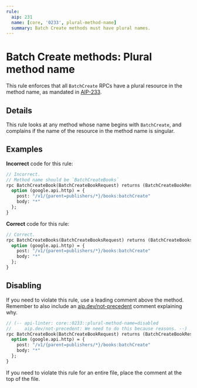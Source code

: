 ```yaml
---
rule:
  aip: 231
  name: [core, '0233', plural-method-name]
  summary: Batch Create methods must have plural names.
---
```


# Batch Create methods: Plural method name

This rule enforces that all `BatchCreate` RPCs have a plural resource in the
method name, as mandated in [AIP-233][].

## Details

This rule looks at any method whose name begins with `BatchCreate`, and complains
if the name of the resource in the method name is singular.

## Examples

**Incorrect** code for this rule:

```proto
// Incorrect.
// Method name should be `BatchCreateBooks`
rpc BatchCreateBook(BatchCreateBookRequest) returns (BatchCreateBookResponse) {
  option (google.api.http) = {
    post: "/v1/{parent=publishers/*}/books:batchCreate"
    body: "*"
  };
}
```

**Correct** code for this rule:

```proto
// Correct.
rpc BatchCreateBooks(BatchCreateBooksRequest) returns (BatchCreateBooksResponse) {
  option (google.api.http) = {
    post: "/v1/{parent=publishers/*}/books:batchCreate"
    body: "*"
  };
}
```

## Disabling

If you need to violate this rule, use a leading comment above the method.
Remember to also include an [aip.dev/not-precedent][] comment explaining why.

```proto
// (-- api-linter: core::0233::plural-method-name=disabled
//     aip.dev/not-precedent: We need to do this because reasons. --)
rpc BatchCreateBook(BatchCreateBookRequest) returns (BatchCreateBookResponse) {
  option (google.api.http) = {
    post: "/v1/{parent=publishers/*}/books:batchCreate"
    body: "*"
  };
}
```

If you need to violate this rule for an entire file, place the comment at the
top of the file.

[aip-233]: https://aip.dev/233
[aip.dev/not-precedent]: https://aip.dev/not-precedent
